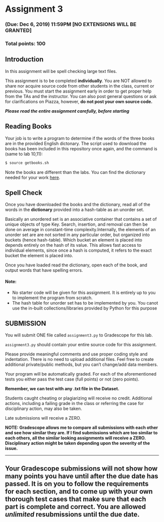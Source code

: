 # Assignment 3

### (Due: Dec 6, 2019) 11:59PM  [NO EXTENSIONS WILL BE GRANTED]

### Total points: 100

## Introduction
In this assignment will be spell checking large text files.

This assignment is to be completed **individually**. You are NOT allowed to share nor acquire source code from other students in the class, current or previous. You must start the assignment early in order to get proper help from the TAs and the instructor. You can also post general questions or ask for clarifications on Piazza, however, **do not post your own source code.**

**_Please read the entire assignment carefully, before starting_**

## Reading Books
Your job is to write a program to determine if the words of the three books are in the provided English dictonary. The script used to download the books has been included in this repository once again, and the command is (same to lab 10,11):

```bash
$ source getbooks.sh
```

Note the books are different than the labs. You can find the dictionary needed for your work [here](link). 

## Spell Check
Once you have downloaded the books and the dictionary, read all of the words in the **dictionary** provided into a hash-table as an unorder set. 

Basically an unordered set is an associative container that contains a set of unique objects of type Key. Search, insertion, and removal can then be done on average in constant-time complexity.Internally, the elements of an unorder set are are not sorted in any particular order, but organized into buckets (hence hash-table). Which bucket an element is placed into depends entirely on the hash of its value. This allows fast access to individual elements, since once a hash is computed, it refers to the exact bucket the element is placed into. 

Once you have loaded read the dictionary, open each of the book, and output words that have spelling errors. 

#### Note: 
* No starter code will be given for this assignment. It is entirely up to you to implement the program from scratch. 
* The hash table for unorder set has to be implemented by you. You canot use the in-built collections/libraries provided by Python for this purpose

## SUBMISSION

You will submit ONE file called `assignment3.py` to Gradescope for this lab.

`assignment3.py` should contain your entire source code for this assignment.

Please provide meaningful comments and use proper coding style and indentation. There is no need to upload additional files. Feel free to create additional private/public methods, but you can’t change/add data members.

Your program will be automatically graded. For each of the aforementioned tests you either pass the test case (full points) or not (zero points).

**Remember, we can test with any .txt file in the Dataset.**

Students caught cheating or plagiarizing will receive no credit. Additional actions, including a failing grade in the class or referring the case for disciplinary action, may also be taken.

Late submissions will receive a ZERO.

**NOTE: Gradescope allows me to compare all submissions with each other and see how similar they are. If I find submissions which are too similar to each others, all the similar looking assignments will receive a ZERO. Disciplinary action might be taken depending upon the severity of the issue.**

***
## **Your Gradescope submissions will not show how many points you have until after the due date has passed. It is on you to follow the requirements for each section, and to come up with your own thorough test cases that make sure that each part is complete and correct. You are allowed _unlimited_ resubmissions until the due date.**